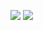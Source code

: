 ![](https://github-readme-stats.vercel.app/api?username=ncls-p&show_icons=true&theme=Gradient)
![](https://github-readme-stats.vercel.app/api/top-langs/?username=ncls-p&theme=Gradient)
